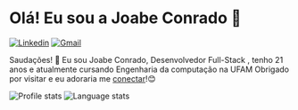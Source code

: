 # Olá! Eu sou a Joabe Conrado 👋

[![Linkedin](https://img.shields.io/badge/-JoabeBorges-blue?style=flat&logo=Linkedin&logoColor=white&link=https://www.linkedin.com/in/joabe-conrado-borges-cavalcante-b77919218/)](https://www.linkedin.com/in/joabe-conrado-borges-cavalcante-b77919218/)
[![Gmail](https://img.shields.io/badge/-joabeconrado-fa8072?style=flat&logo=Gmail&logoColor=white&link=mailto:joabe.conrado19@gmail.com)](mailto:joabe.conrado19@gmail.com)


Saudações! 🤖  Eu sou Joabe Conrado, Desenvolvedor Full-Stack , tenho 21 anos e atualmente cursando Engenharia da computação na UFAM Obrigado por visitar e eu adoraria me [conectar](https://www.linkedin.com/in/joabe-conrado-borges-cavalcante-b77919218/)!😊

<div>
  <img alt="Profile stats" src="https://github-readme-stats.vercel.app/api?username=JoabeConrado19&show_icons=true&count_private=true&include_all_commits=true&title_color=dbb6ee&icon_color=dbb6ee&text_color=dbb6ee&bg_color=0d1117&hide_border=true"/>
  <img alt="Language stats" src="https://github-readme-stats.vercel.app/api/top-langs/?username=JoabeConrado19&layout=compact&title_color=dbb6ee&icon_color=dbb6ee&text_color=dbb6ee&bg_color=0d1117&hide_border=true"/>
</div>
